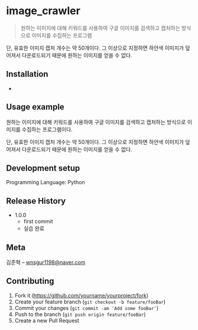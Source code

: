 # image_crawler
> 원하는 이미지에 대해 키워드를 사용하여 구글 이미지를 검색하고 캡처하는 방식으로 이미지를 수집하는 프로그램

단, 유효한 이미지 캡처 개수는 약 50개이다. 그 이상으로 지정하면 하얀색 이미지가 덮어져서 다운로드되기 때문에 원하는 이미지를 얻을 수 없다.

## Installation

-

## Usage example

원하는 이미지에 대해 키워드를 사용하여 구글 이미지를 검색하고 캡처하는 방식으로 이미지를 수집하는 프로그램이다.

단, 유효한 이미지 캡처 개수는 약 50개이다. 그 이상으로 지정하면 하얀색 이미지가 덮어져서 다운로드되기 때문에 원하는 이미지를 얻을 수 없다.

## Development setup

Programming Language: Python

## Release History

* 1.0.0
    * first commit
    * 실습 완료

## Meta

김준혁 – wnsgur1198@naver.com

## Contributing

1. Fork it (<https://github.com/yourname/yourproject/fork>)
2. Create your feature branch (`git checkout -b feature/fooBar`)
3. Commit your changes (`git commit -am 'Add some fooBar'`)
4. Push to the branch (`git push origin feature/fooBar`)
5. Create a new Pull Request

<!-- Markdown link & img dfn's -->
